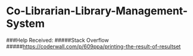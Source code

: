 # Co-Librarian-Library-Management-System

###Help Received: 
#####Stack Overflow
#####https://coderwall.com/p/609ppa/printing-the-result-of-resultset
